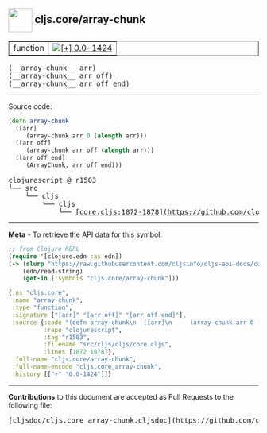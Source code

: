 ## <img width="48px" valign="middle" src="http://i.imgur.com/Hi20huC.png"> cljs.core/array-chunk

 <table border="1">
<tr>

<td>function</td>
<td><a href="https://github.com/cljsinfo/cljs-api-docs/tree/0.0-1424"><img valign="middle" alt="[+] 0.0-1424" src="https://img.shields.io/badge/+-0.0--1424-lightgrey.svg"></a> </td>
</tr>
</table>

 <samp>
(__array-chunk__ arr)<br>
</samp>
 <samp>
(__array-chunk__ arr off)<br>
</samp>
 <samp>
(__array-chunk__ arr off end)<br>
</samp>

---





Source code:

```clj
(defn array-chunk
  ([arr]
     (array-chunk arr 0 (alength arr)))
  ([arr off]
     (array-chunk arr off (alength arr)))
  ([arr off end]
     (ArrayChunk. arr off end)))
```

 <pre>
clojurescript @ r1503
└── src
    └── cljs
        └── cljs
            └── <ins>[core.cljs:1872-1878](https://github.com/clojure/clojurescript/blob/r1503/src/cljs/cljs/core.cljs#L1872-L1878)</ins>
</pre>


---

__Meta__ - To retrieve the API data for this symbol:

```clj
;; from Clojure REPL
(require '[clojure.edn :as edn])
(-> (slurp "https://raw.githubusercontent.com/cljsinfo/cljs-api-docs/catalog/cljs-api.edn")
    (edn/read-string)
    (get-in [:symbols "cljs.core/array-chunk"]))
```

```clj
{:ns "cljs.core",
 :name "array-chunk",
 :type "function",
 :signature ["[arr]" "[arr off]" "[arr off end]"],
 :source {:code "(defn array-chunk\n  ([arr]\n     (array-chunk arr 0 (alength arr)))\n  ([arr off]\n     (array-chunk arr off (alength arr)))\n  ([arr off end]\n     (ArrayChunk. arr off end)))",
          :repo "clojurescript",
          :tag "r1503",
          :filename "src/cljs/cljs/core.cljs",
          :lines [1872 1878]},
 :full-name "cljs.core/array-chunk",
 :full-name-encode "cljs.core_array-chunk",
 :history [["+" "0.0-1424"]]}

```

---

__Contributions__ to this document are accepted as Pull Requests to the following file:

 <pre>
[cljsdoc/cljs.core_array-chunk.cljsdoc](https://github.com/cljsinfo/cljs-api-docs/blob/master/cljsdoc/cljs.core_array-chunk.cljsdoc)
</pre>

